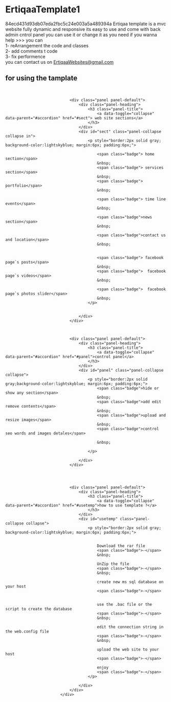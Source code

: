 # ErtiqaaTemplate1
84ecd431d93db07eda2fbc5c24e003a5a489394a
Ertiqaa template is a mvc website fully dynamic and responsive 
its easy to use and come with back admin cntrol panel
you can use it or change it as you need
if you wanna help >>> you can </br>
1- reArrangement the code and classes</br>
2- add comments t code</br>
3- fix performence</br>
you can contact us on ErtiqaaWebsites@gmail.com</br>
<h2>for using the tamplate</h2></br>
     <div class="panel-group" id="accordion">

                                <div class="panel panel-default">
                                    <div class="panel-heading">
                                        <h3 class="panel-title">
                                            <a data-toggle="collapse" data-parent="#accordion" href="#sect"> web site sections</a>
                                        </h3>
                                    </div>
                                    <div id="sect" class="panel-collapse collapse in">
                                        <p style="border:2px solid gray; background-color:lightskyblue; margin:6px; padding:6px;">

                                            <span class="badge"> home section</span>
                                            &nbsp;
                                            <span class="badge"> services section</span>
                                            &nbsp;
                                            <span class="badge"> portfolio</span>
                                            &nbsp;

                                            <span class="badge"> time line events</span>
                                            &nbsp;

                                            <span class="badge">news section</span>
                                            &nbsp;

                                            <span class="badge">contact us and location</span>
                                            &nbsp;


                                            <span class="badge"> facebook page`s posts</span>
                                            &nbsp;
                                            <span class="badge">  facebook page`s videos</span>
                                            &nbsp;

                                            <span class="badge">  facebook page`s photos slider</span>
                                            &nbsp;
                                        </p>


                                    </div>
                                </div>



                                <div class="panel panel-default">
                                    <div class="panel-heading">
                                        <h3 class="panel-title">
                                            <a data-toggle="collapse" data-parent="#accordion" href="#panel">control panel</a>
                                        </h3>
                                    </div>
                                    <div id="panel" class="panel-collapse collapse">
                                        <p style="border:2px solid gray;background-color:lightskyblue; margin:6px; padding:6px;">
                                            <span class="badge">hide or show any section</span>
                                            &nbsp;
                                            <span class="badge">add edit remove contents</span>
                                            &nbsp;
                                            <span class="badge">upload and resize images</span>
                                            &nbsp;
                                            <span class="badge">control seo words and images detales</span>

                                            &nbsp;

                                        </p>

                                    </div>
                                </div>




                                <div class="panel panel-default">
                                    <div class="panel-heading">
                                        <h3 class="panel-title">
                                            <a data-toggle="collapse" data-parent="#accordion" href="#usetemp">how to use template ?</a>
                                        </h3>
                                    </div>
                                    <div id="usetemp" class="panel-collapse collapse">
                                        <p style="border:2px solid gray; background-color:lightskyblue; margin:6px; padding:6px;">


                                            Download the rar file
                                            <span class="badge">-</span>
                                            &nbsp;

                                            UnZip the file
                                            <span class="badge">-</span>
                                            &nbsp;

                                            create new ms sql database on your host
                                            <span class="badge">-</span>


                                            use the .bac file or the script to create the database
                                            <span class="badge">-</span>
                                            &nbsp;

                                            edit the connection string in the web.config file
                                            <span class="badge">-</span>
                                            &nbsp;

                                            upload the web site to your host
                                            <span class="badge">-</span>

                                            enjoy
                                            <span class="badge">-</span>
                                        </p>

                                    </div>
                                </div>
                            </div>

